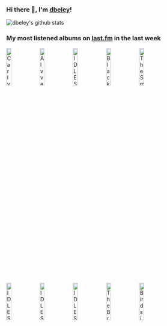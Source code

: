 ### Hi there 👋, I'm [dbeley](https://dbeley.ovh/en)!

![dbeley's github stats](https://github-readme-stats.vercel.app/api?username=dbeley)

### My most listened albums on [last.fm](https://www.last.fm/user/d_beley) in the last week

[<img src='https://lastfm.freetls.fastly.net/i/u/300x300/c6cced0c3a979cb42a830503c91352c6.jpg' width='16%' height='16%' alt='Carly Rae Jepsen - The Loneliest Time'>](https://www.last.fm/music/carly%2brae%2bjepsen/the%2bloneliest%2btime)&nbsp;
[<img src='https://lastfm.freetls.fastly.net/i/u/300x300/e41b308ca8a94f72e26a79320a3bf313.jpg' width='16%' height='16%' alt='Alvvays - Blue Rev'>](https://www.last.fm/music/alvvays/blue%2brev)&nbsp;
[<img src='https://lastfm.freetls.fastly.net/i/u/300x300/5cbb621500562a568d92ca9b934c50d3.jpg' width='16%' height='16%' alt='IDLES - CRAWLER'>](https://www.last.fm/music/idles/crawler)&nbsp;
[<img src='https://lastfm.freetls.fastly.net/i/u/300x300/3332b3cee5de8598dbd080f8e2783f93.jpg' width='16%' height='16%' alt='Black Country, New Road - Ants From Up There'>](https://www.last.fm/music/black%2bcountry%252c%2bnew%2broad/ants%2bfrom%2bup%2bthere)&nbsp;
[<img src='https://lastfm.freetls.fastly.net/i/u/300x300/68280042a09a02810dcd0a927efd65d8.jpg' width='16%' height='16%' alt='The Smile - A Light For Attracting Attention'>](https://www.last.fm/music/the%2bsmile/a%2blight%2bfor%2battracting%2battention)&nbsp;
<br>
[<img src='https://lastfm.freetls.fastly.net/i/u/300x300/82a8c4ee0328e82216879bf690026d88.jpg' width='16%' height='16%' alt='IDLES - Ultra Mono'>](https://www.last.fm/music/idles/ultra%2bmono)&nbsp;
[<img src='https://lastfm.freetls.fastly.net/i/u/300x300/273d002725964ccd685e70b585a2b5d4.jpg' width='16%' height='16%' alt='IDLES - Brutalism'>](https://www.last.fm/music/idles/brutalism)&nbsp;
[<img src='https://lastfm.freetls.fastly.net/i/u/300x300/5ff262bd41f9b81ae0835c17d95bef15.jpg' width='16%' height='16%' alt='IDLES - Joy as an Act of Resistance.'>](https://www.last.fm/music/idles/joy%2bas%2ban%2bact%2bof%2bresistance.)&nbsp;
[<img src='https://lastfm.freetls.fastly.net/i/u/300x300/b2af4a9370f2438fc31af614a0c19c6a.jpg' width='16%' height='16%' alt='The Brave Little Abacus - Just Got Back From The Discomfort - Were Alright'>](https://www.last.fm/music/the%2bbrave%2blittle%2babacus/just%2bgot%2bback%2bfrom%2bthe%2bdiscomfort%2b-%2bwe%2527re%2balright)&nbsp;
[<img src='https://lastfm.freetls.fastly.net/i/u/300x300/421489e6e9ea370358e570d3d09af81a.jpg' width='16%' height='16%' alt='Birds in Row - Gris Klein'>](https://www.last.fm/music/birds%2bin%2brow/gris%2bklein)&nbsp;
<br>
